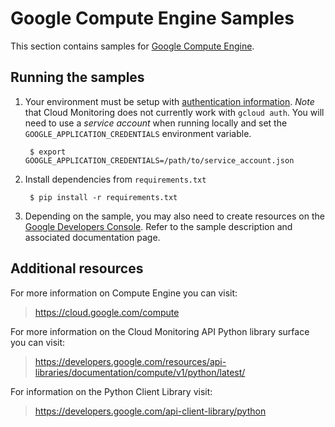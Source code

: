 # Google Compute Engine Samples

This section contains samples for [Google Compute Engine](https://cloud.google.com/compute).

## Running the samples

1. Your environment must be setup with [authentication
information](https://developers.google.com/identity/protocols/application-default-credentials#howtheywork). *Note* that Cloud Monitoring does not currently work
with `gcloud auth`. You will need to use a *service account* when running
locally and set the `GOOGLE_APPLICATION_CREDENTIALS` environment variable.

        $ export GOOGLE_APPLICATION_CREDENTIALS=/path/to/service_account.json

2. Install dependencies from `requirements.txt`

        $ pip install -r requirements.txt

3. Depending on the sample, you may also need to create resources on the [Google Developers Console](https://console.developers.google.com). Refer to the sample description and associated documentation page.

## Additional resources

For more information on Compute Engine you can visit:

> https://cloud.google.com/compute

For more information on the Cloud Monitoring API Python library surface you
can visit:

> https://developers.google.com/resources/api-libraries/documentation/compute/v1/python/latest/

For information on the Python Client Library visit:

> https://developers.google.com/api-client-library/python
